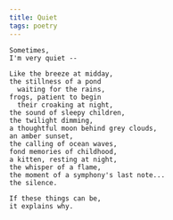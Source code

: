 ```yaml
---
title: Quiet
tags: poetry
---
```


    Sometimes,
    I'm very quiet --

    Like the breeze at midday,
    the stillness of a pond
      waiting for the rains,
    frogs, patient to begin
      their croaking at night,
    the sound of sleepy children,
    the twilight dimming,
    a thoughtful moon behind grey clouds,
    an amber sunset,
    the calling of ocean waves,
    fond memories of childhood,
    a kitten, resting at night,
    the whisper of a flame,
    the moment of a symphony's last note...
    the silence.

    If these things can be,
    it explains why.


